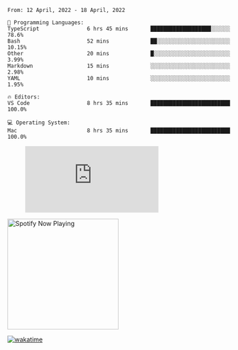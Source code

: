 <!--START_SECTION:waka-->
```text
From: 12 April, 2022 - 18 April, 2022

💬 Programming Languages: 
TypeScript               6 hrs 45 mins       ███████████████████░░░░░░   78.6% 
Bash                     52 mins             ██░░░░░░░░░░░░░░░░░░░░░░░   10.15% 
Other                    20 mins             █░░░░░░░░░░░░░░░░░░░░░░░░   3.99% 
Markdown                 15 mins             ░░░░░░░░░░░░░░░░░░░░░░░░░   2.98% 
YAML                     10 mins             ░░░░░░░░░░░░░░░░░░░░░░░░░   1.95%

🔥 Editors: 
VS Code                  8 hrs 35 mins       █████████████████████████   100.0%

💻 Operating System: 
Mac                      8 hrs 35 mins       █████████████████████████   100.0%

```


<!--END_SECTION:waka-->

<figure><embed src="https://wakatime.com/share/@gregnrobinson/001c6d31-0c95-44f9-b6d7-9fd705354f62.svg"></embed></figure>

[<img src="https://spotify-playing-gregnrobinson.vercel.app/api/spotify/?background_color=transparent&border_color=transparent" alt="Spotify Now Playing" width="250" />](https://open.spotify.com/user/gregnrobinson-ca)

[![wakatime](https://wakatime.com/badge/user/37718f76-572e-4513-b2c5-41c4d93d287a.svg)](https://wakatime.com/@37718f76-572e-4513-b2c5-41c4d93d287a)



